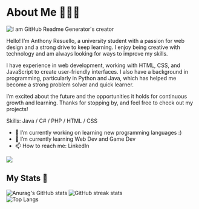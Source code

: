 # About Me 🙋🏻‍♂️
![I am GitHub Readme Generator's creator](https://github.com/user-attachments/assets/3e609bd9-7e8d-4516-814c-6c860d5d5b03)

Hello! I’m Anthony Resuello, a university student with a passion for web design and a strong drive to keep learning. I enjoy being creative with technology and am always looking for ways to improve my skills.

I have experience in web development, working with HTML, CSS, and JavaScript to create user-friendly interfaces. I also have a background in programming, particularly in Python and Java, which has helped me become a strong problem solver and quick learner.

I’m excited about the future and the opportunities it holds for continuous growth and learning. Thanks for stopping by, and feel free to check out my projects!

Skills: Java / C# / PHP / HTML / CSS 

- 🔭 I’m currently working on learning new programming languages :) 
- 🌱 I’m currently learning Web Dev and Game Dev 
- 📫 How to reach me: LinkedIn

![](https://api.visitorbadge.io/api/VisitorHit?user=AnthonyResuello&repo=github-visitors-badge&countColor=%237B1E7A)


## My Stats 🌱

![Anurag's GitHub stats](https://github-readme-stats.vercel.app/api?username=AnthonyResuello&show_icons=true&theme=tokyonight)
![GitHub streak stats](https://streak-stats.demolab.com/?user=AnthonyResuello&show_icons=true&theme=tokyonight)  
![Top Langs](https://github-readme-stats.vercel.app/api/top-langs/?username=AnthonyResuello&show_icons=true&theme=tokyonight)
